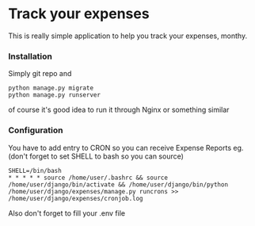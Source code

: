 # Track your expenses
This is really simple application to help you track your expenses, monthy.

### Installation
Simply git repo and 
```
python manage.py migrate
python manage.py runserver
```

of course it's good idea to run it through Nginx or something similar

### Configuration
You have to add entry to CRON so you can receive Expense Reports eg. (don't forget to set SHELL to bash so you can source)

```
SHELL=/bin/bash
* * * * * source /home/user/.bashrc && source /home/user/django/bin/activate && /home/user/django/bin/python /home/user/django/expenses/manage.py runcrons >> /home/user/django/expenses/cronjob.log
```

Also don't forget to fill your .env file
